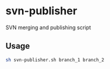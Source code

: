 # svn-publisher

SVN merging and publishing script

## Usage

```sh
sh svn-publisher.sh branch_1 branch_2
```
